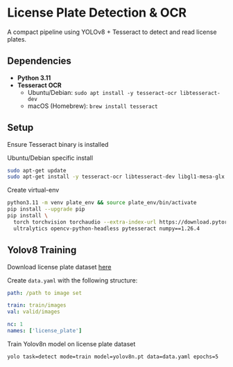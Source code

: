 # License Plate Detection & OCR

A compact pipeline using YOLOv8 + Tesseract to detect and read license plates.

## Dependencies

- **Python 3.11**  
- **Tesseract OCR**  
  - Ubuntu/Debian: `sudo apt install -y tesseract-ocr libtesseract-dev`  
  - macOS (Homebrew): `brew install tesseract`

## Setup

Ensure Tesseract binary is installed

Ubuntu/Debian specific install
```bash
sudo apt-get update
sudo apt-get install -y tesseract-ocr libtesseract-dev libgl1-mesa-glx libglib2.0-0
```
Create virtual-env
```bash
python3.11 -m venv plate_env && source plate_env/bin/activate
pip install --upgrade pip
pip install \
  torch torchvision torchaudio --extra-index-url https://download.pytorch.org/whl/cpu \
  ultralytics opencv-python-headless pytesseract numpy==1.26.4
```

## Yolov8 Training

Download license plate dataset [here](https://universe.roboflow.com/augmented-startups/vehicle-registration-plates-trudk/dataset/2/download)

Create `data.yaml` with the following structure:
```yaml
path: /path to image set

train: train/images
val: valid/images

nc: 1
names: ['license_plate']
```

Train Yolov8n model on license plate dataset
```
yolo task=detect mode=train model=yolov8n.pt data=data.yaml epochs=5
```
